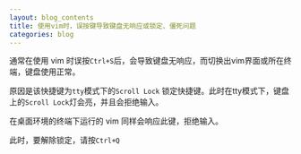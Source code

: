 ```yaml
---
layout: blog_contents
title: 使用vim时，误按键导致键盘无响应或锁定、僵死问题
categories: blog
---
```


通常在使用 vim 时误按`Ctrl+S`后，会导致键盘无响应，而切换出vim界面或所在终端，键盘使用正常。 

原因是该快捷键为`tty`模式下的`Scroll Lock` 锁定快捷键。此时在tty模式下，键盘上的`Scroll Lock`灯会亮，并且会拒绝输入。

在桌面环境的终端下运行的 vim 同样会响应此键，拒绝输入。

此时，要解除锁定，请按`Ctrl+Q`
